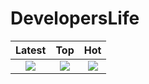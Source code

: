 # DevelopersLife

 
Latest             | Top         |  Hot
:-------------------------:|:-------------------------:|:-------------------------:
![](https://github.com/dyoma-veronika/DevelopersLife/blob/master/screenshots/device-2021-01-31-222038.png)   |![](https://github.com/dyoma-veronika/DevelopersLife/blob/master/screenshots/device-2021-01-31-222117.png) |![](https://github.com/dyoma-veronika/DevelopersLife/blob/master/screenshots/device-2021-01-31-222150.png)
